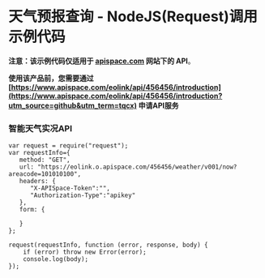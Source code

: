 # 天气预报查询 - NodeJS(Request)调用示例代码

**注意：该示例代码仅适用于 [apispace.com](https://www.apispace.com/?utm_source=github&utm_term=tqcx) 网站下的 API**。

**使用该产品前，您需要通过 [https://www.apispace.com/eolink/api/456456/introduction](https://www.apispace.com/eolink/api/456456/introduction?utm_source=github&utm_term=tqcx) 申请API服务**

### 智能天气实况API
```
var request = require("request");
var requestInfo={
   method: "GET",
   url: "https://eolink.o.apispace.com/456456/weather/v001/now?areacode=101010100",
   headers: {
      "X-APISpace-Token":"",
      "Authorization-Type":"apikey"
   },
   form: {

   }
};

request(requestInfo, function (error, response, body) {
    if (error) throw new Error(error);
    console.log(body);
});
```
